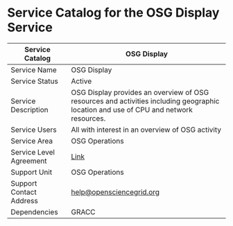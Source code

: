 # Service Catalog for the OSG Display Service

| Service Catalog     | OSG Display | 
|---------------------|-------------|
| Service Name        | OSG Display | 
| Service Status      | Active      |
| Service Description | OSG Display provides an overview of OSG resources and activities including geographic location and use of CPU and network resources. |
| Service Users       | All with interest in an overview of OSG activity |
| Service Area        | OSG Operations |
| Service Level Agreement | [Link](https://github.com/opensciencegrid/operations/blob/master/docs/SLA/display.md) |
| Support Unit        | OSG Operations | 
| Support Contact Address | help@opensciencegrid.org | 
| Dependencies | GRACC |
